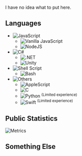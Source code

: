 I have no idea what to put here.

## Languages

 - ![JavaScript](https://img.shields.io/badge/JavaScript-F7DF1E?style=for-the-badge&logo=JavaScript&logoColor=black)
	 - ![Vanilla JavaScript](https://img.shields.io/badge/Vanilla_JavaScript-F7DF1E?style=flat&logo=JavaScript&logoColor=black)
	 - ![NodeJS](https://img.shields.io/badge/Node.js-43853D?style=flat&logo=node.js&logoColor=white)
 - ![C#](https://img.shields.io/badge/C%23-239120?style=for-the-badge&logo=c-sharp&logoColor=white)
	 - ![.NET](https://img.shields.io/badge/.NET-5C2D91?style=flat&logo=.net&logoColor=white)
	 - ![Unity](https://img.shields.io/badge/Unity-FFFFFF.svg?style=flat&logo=Unity&logoColor=black)
 - ![Shell Script](https://img.shields.io/badge/Shell_Script-121011?style=for-the-badge&logo=gnu-bash&logoColor=white)
 	 - ![Bash](https://img.shields.io/badge/Bash_3.2-121011?style=flat&logo=gnu-bash&logoColor=white)
 - ![Others](https://img.shields.io/badge/Others-75C1FF?style=for-the-badge)
 	 - ![AppleScript](https://img.shields.io/badge/AppleScript-323232?style=flat&logo=apple&logoColor=white)
     - ![C](https://img.shields.io/badge/C-A8B9CC.svg?style=flat&logo=C&logoColor=black)
     - ![Python](https://img.shields.io/badge/Python-3776AB.svg?style=flat&logo=Python&logoColor=white) <sup>(Limited experience)</sup>
     - ![Swift](https://img.shields.io/badge/Swift-F05138.svg?style=flat&logo=Swift&logoColor=white) <sup>(Limited experience)</sup>

## Public Statistics

![Metrics](https://metrics.lecoq.io/FrostBird347?template=classic&base.indepth=true&base.activity=0&base.community=0&followup=1&achievements=1&gists=1&languages=1&base=header%2C%20activity%2C%20community%2C%20repositories%2C%20metadata&base.indepth=true&base.hireable=false&languages=false&languages.limit=8&languages.threshold=5%25&languages.other=true&languages.colors=github&languages.sections=most-used&languages.indepth=false&languages.analysis.timeout=15&languages.recent.load=0&languages.recent.days=0&followup=false&followup.sections=repositories&followup.indepth=true&followup.archived=true&achievements=false&achievements.threshold=C&achievements.secrets=true&achievements.display=detailed&achievements.limit=0&achievements.ignored=stargazer%2C%20follower%2C%20influencer%2C%20inspirer&gists=false&config.timezone=Antarctica%2FSouth_Poleconfig.display=large)

## Something Else

<picture>
  <source media="(prefers-color-scheme: dark)" srcset="https://frostbird347.bitbucket.io/db/IdpxRMLLZ6Z52zB3DD1i9rw3cgUe5sQZGgboC0rXqbC4FM8Q6o7kMlsrPsv9A0vN9cgqYZD9Xgsy4vOJ1bhwP1vQeKDY1XSAHjEX2qLfG5bjg2CDHydqGwCFiGat8/GithubProfile.svg">
  <source media="(prefers-color-scheme: light)" srcset="https://frostbird347.bitbucket.io/db/IdpxRMLLZ6Z52zB3DD1i9rw3cgUe5sQZGgboC0rXqbC4FM8Q6o7kMlsrPsv9A0vN9cgqYZD9Xgsy4vOJ1bhwP1vQeKDY1XSAHjEX2qLfG5bjg2CDHydqGwCFiGat8/GithubProfileLight.svg">
  <img/>
</picture>
